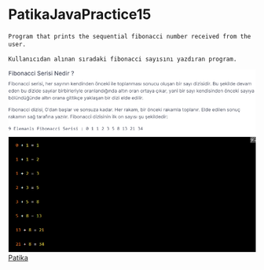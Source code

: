 # PatikaJavaPractice15
```
Program that prints the sequential fibonacci number received from the user.
```
```
Kullanıcıdan alınan sıradaki fibonacci sayısını yazdıran program.
```
![FibonacciSeries.png](FibonacciSeries.png)
[Patika](https://www.patika.dev)


